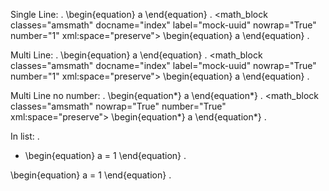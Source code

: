 Single Line:
.
\begin{equation} a \end{equation}
.
<document source="<src>/index.md">
    <target ids="equation-mock-uuid">
    <math_block classes="amsmath" docname="index" label="mock-uuid" nowrap="True" number="1" xml:space="preserve">
        \begin{equation} a \end{equation}
.

Multi Line:
.
\begin{equation}
a
\end{equation}
.
<document source="<src>/index.md">
    <target ids="equation-mock-uuid">
    <math_block classes="amsmath" docname="index" label="mock-uuid" nowrap="True" number="1" xml:space="preserve">
        \begin{equation}
        a
        \end{equation}
.

Multi Line no number:
.
\begin{equation*}
a
\end{equation*}
.
<document source="<src>/index.md">
    <math_block classes="amsmath" nowrap="True" number="True" xml:space="preserve">
        \begin{equation*}
        a
        \end{equation*}
.

In list:
.
- \begin{equation}
  a = 1
  \end{equation}
.
<document source="<src>/index.md">
    <bullet_list bullet="-">
        <list_item>
            <target ids="equation-mock-uuid">
            <math_block classes="amsmath" docname="index" label="mock-uuid" nowrap="True" number="1" xml:space="preserve">
                \begin{equation}
                a = 1
                \end{equation}
.

